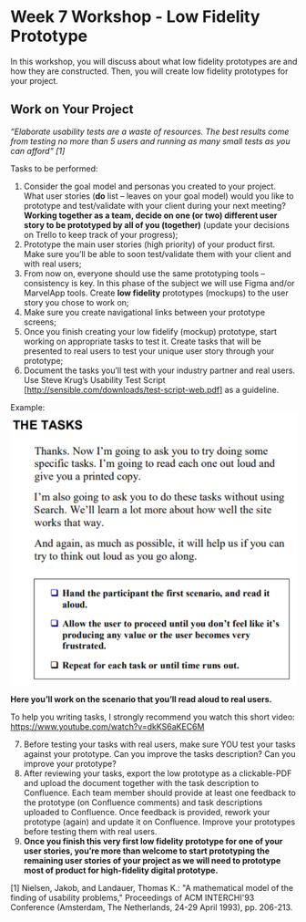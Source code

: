 # Week 7 Workshop - Low Fidelity Prototype

In this workshop, you will discuss about what low fidelity prototypes are and how they are constructed. Then, you will create low fidelity prototypes for your project.


## Work on Your Project
*“Elaborate usability tests are a waste of resources. The best results come from testing no more than 5 users and running as
many small tests as you can afford” [1]*

Tasks to be performed:
1. Consider the goal model and personas you created to your project. What user stories (**do** list – leaves on your goal model) would you like to prototype and test/validate with your client during your next meeting? **Working together as a team, decide on one (or two) different user story to be prototyped by all of you (together)** (update your decisions on Trello to keep track of your progress);
2. Prototype the main user stories (high priority) of your product first. Make sure you’ll be able to soon test/validate them with your client and with real users;
3. From now on, everyone should use the same prototyping tools – consistency is key. In this phase of the subject we will use Figma and/or MarvelApp tools. Create **low fidelity** prototypes (mockups) to the user story you chose to work on;
4. Make sure you create navigational links between your prototype screens;
5. Once you finish creating your low fidelify (mockup) prototype, start working on appropriate tasks to test it. Create tasks that will be presented to real users to test your unique user story through your prototype;
6. Document the tasks you’ll test with your industry partner and real users. Use Steve Krug’s Usability Test Script [http://sensible.com/downloads/test-script-web.pdf] as a guideline.

Example:                                                                                    
![](assets/Workshop_7_1.png)

**Here you’ll work on the scenario that you’ll read aloud to real users.**                                                           

To help you writing tasks, I strongly recommend you watch this short video: https://www.youtube.com/watch?v=dkKS6aKEC6M

7. Before testing your tasks with real users, make sure YOU test your tasks against your prototype. Can you improve the tasks description? Can you improve your prototype?
8. After reviewing your tasks, export the low prototype as a clickable-PDF and upload the document together with the task description to Confluence. Each team member should provide at least one feedback to the prototype (on Confluence comments) and task descriptions uploaded to Confluence. Once feedback is provided, rework your prototype (again) and update it on Confluence. Improve your prototypes before testing them with real users.
9. **Once you finish this very first low fidelity prototype for one of your user stories, you’re more than welcome to start prototyping the remaining user stories of your project as we will need to prototype most of product for high-fidelity digital prototype.**


[1] Nielsen, Jakob, and Landauer, Thomas K.: "A mathematical model of the finding of usability problems," Proceedings of ACM INTERCHI'93 Conference (Amsterdam, The Netherlands, 24-29 April 1993), pp. 206-213.